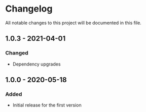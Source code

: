 # Changelog

All notable changes to this project will be documented in this file.

## 1.0.3 - 2021-04-01
### Changed
- Dependency upgrades

## 1.0.0 - 2020-05-18
### Added
- Initial release for the first version
